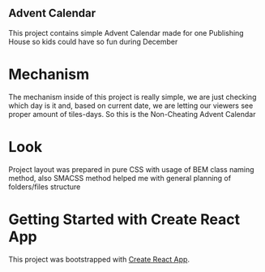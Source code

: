 ## Advent Calendar
This project contains simple Advent Calendar made for one Publishing House so kids could have so fun during December

# Mechanism
The mechanism inside of this project is really simple, we are just checking which day is it and, based on current date, we are letting our viewers see proper amount of tiles-days. So this is the Non-Cheating Advent Calendar

# Look
Project layout was prepared in pure CSS with usage of BEM class naming method, also SMACSS method helped me with general planning of folders/files structure

# Getting Started with Create React App
This project was bootstrapped with [Create React App](https://github.com/facebook/create-react-app).

